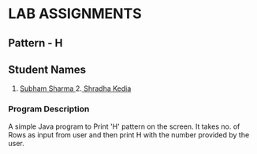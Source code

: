 # LAB ASSIGNMENTS

## Pattern - H

## Student Names
1. <a href = "https://www.github.com/shu6h4m"> Subham Sharma </a>
2.<a href = "https://github.com/shradhakedia"> Shradha Kedia</a>

### Program Description

A simple Java program to Print 'H' pattern on the screen.
It takes no. of Rows as input from user and then print H with the number provided by the user.


